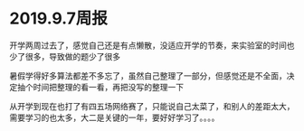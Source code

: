 # 2019.9.7周报

开学两周过去了，感觉自己还是有点懒散，没适应开学的节奏，来实验室的时间也少了很多，导致做的题少了很多

暑假学得好多算法都差不多忘了，虽然自己整理了一部分，但感觉还是不全面，决定抽个时间把整理的看一看，再把没写的整理一下

从开学到现在也打了有四五场网络赛了，只能说自己太菜了，和别人的差距太大，需要学习的也太多，大二是关键的一年，要好好学习了。。。。

